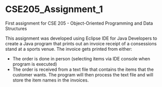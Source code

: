 # CSE205_Assignment_1
First assignment for CSE 205 - Object-Oriented Programming and Data Structures

This assignment was developed using Eclipse IDE for Java Developers to create a Java program that prints out an invoice receipt of a consessions stand at a sports venue. The invoice gets printed from either:
- The order is done in person (selecting items via IDE console when program is executed)
- The order is received from a text file that contains the items that the customer wants. The program will then process the text file and will store the item names in the invoices.
